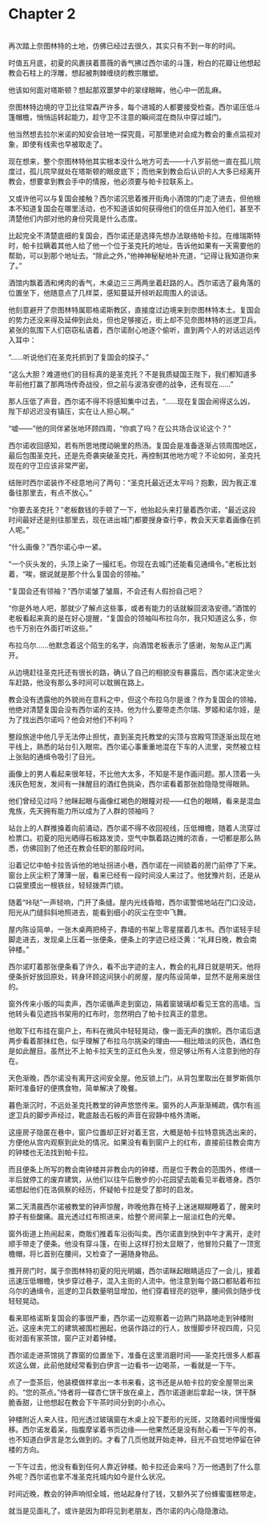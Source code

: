 # Chapter 2

<br>
再次踏上奈图林特的土地，仿佛已经过去很久，其实只有不到一年的时间。

时值五月底，初夏的风裹挟着蔷薇的香气拂过西尔诺的斗篷，粉白的花瓣让他想起教会石柱上的浮雕，想起被荆棘缠绕的教宗雕塑。

他该如何面对塔斯顿？想起那双噩梦中的翠绿眼眸，他心中一团乱麻。

奈图林特边境的守卫比往常森严许多，每个进城的人都要接受检查。西尔诺压低斗篷帽檐，悄悄运转起能力，趁守卫不注意的瞬间混在商队中穿过城门。

他当然想去拉尔米诺的知安会驻地一探究竟，可那里绝对会成为教会的重点监视对象，即使有线索也早被取走了。

现在想来，整个奈图林特他其实根本没什么地方可去——十八岁前他一直在孤儿院度过，孤儿院早就处在塔斯顿的眼皮底下；而他来到教会后认识的人大多已经离开教会，想要拿到教会手中的情报，他必须要与帕卡拉联系上。

又或许他可以与复国会接触？西尔诺沉思着推开街角小酒馆的门走了进去，但他根本不知道复国会在哪里活动，也不知道该如何获得他们的信任并加入他们，甚至不清楚他们内部对他的身份究竟是什么态度。

比起完全不清楚底细的复国会，西尔诺还是选择先想办法联络帕卡拉。在维瑞斯特时，帕卡拉瞒着其他人给了他一个位于圣克托的地址，告诉他如果有一天需要他的帮助，可以到那个地址去。“除此之外，”他神神秘秘地补充道，“记得让我知道你来了。”

酒馆内飘着酒和烤肉的香气，木桌边三三两两坐着赶路的人。西尔诺选了最角落的位置坐下，他随意点了几样菜，感知蔓延开倾听起周围人的谈话。

他刻意避开了奈图林特属耶格诺斯教区，直接度过边境来到奈图林特本土。复国会的势力还没来得及延伸到此处，但也足够接近，街上却不见奈图林特的巡逻卫兵。紧张的氛围下人们窃窃私语着，西尔诺耐心地逐个偷听，直到两个人的对话远远传入耳中：

“……听说他们在圣克托抓到了复国会的探子。”

“这么大胆？难道他们的目标真的是圣克托？不是我质疑国王陛下，我们都知道多年前他打赢了那两场传奇战役，但之前与波洛安德的战争，还有现在……”

那人压低了声音，西尔诺不得不将感知集中过去，“……现在复国会闹得这么凶，陛下却迟迟没有镇压，实在让人担心啊。”

“嘘——”他的同伴紧张地环顾四周，“你疯了吗？在公共场合议论这个？”

西尔诺收回感知，若有所思地搅动碗里的热汤。复国会是准备逐渐占领周围地区，最后包围圣克托，还是先奇袭突破圣克托，再控制其他地方呢？不论如何，圣克托现在的守卫应该非常严密。

结账时西尔诺装作不经意地问了两句：“圣克托最近还太平吗？抱歉，因为我正准备往那里去，有点不放心。”

“你要去圣克托？”老板数钱的手顿了一下，他抬起头来打量着西尔诺，“最近这段时间最好还是别往那里去，现在进出城门都要搜身查行李，教会天天拿着画像在抓人呢。”

“什么画像？”西尔诺心中一紧。

“一个灰头发的，头顶上染了一撮红毛。你现在去城门还能看见通缉令。”老板比划着，“唉，据说就是那个什么复国会的领袖。”

“复国会还有领袖？”西尔诺皱了皱眉，不会还有人假扮自己吧？

“你是外地人吧，那就少了解点这些事，或者有能力的话就躲回波洛安德。”酒馆的老板看起来真的是在好心提醒，“复国会的领袖叫布拉乌尔，我只知道这么多，你也千万别在外面打听这些。”

布拉乌尔……他默念着这个陌生的名字，向酒馆老板表示了感谢，匆匆从正门离开。

从边境赶往圣克托还有很长的路，确认了自己的相貌没有暴露后，西尔诺决定坐火车赶路，他没有那么多时间可以耽搁在路上。

教会没有透露他的外貌尚在意料之中，但这个布拉乌尔是谁？作为复国会的领袖，他绝对清楚复国会没有西尔诺的支持。他为什么要带走杰尔瑞、罗姬和诺尔娅，是为了找出西尔诺吗？他会对他们不利吗？

整段旅途中他几乎无法停止担忧，直到圣克托教堂的尖顶与宫殿穹顶逐渐出现在地平线上，熟悉的站台引入眼帘。西尔诺心事重重地混在下车的人流里，突然被立柱上张贴的通缉令吸引了目光。

画像上的男人看起来很年轻，不比他大太多，不知是不是作画问题。那人顶着一头浅灰色短发，发间有一抹醒目的酒红色挑染，西尔诺看着那张脸隐隐觉得眼熟。

他们曾经见过吗？他眯起眼与画像红褐色的眼瞳对视——红色的眼睛，看来是混血鬼族，先天拥有能力所以成为了人群的领袖吗？

站台上的人群推搡着向前涌动，西尔诺不得不收回视线，压低帽檐，随着人流穿过检票口。初夏的阳光晒得石板路发烫，空气中飘着路边摊的浓香，一切都是那么熟悉，仿佛回到了他还在教会任职的那段时间。

沿着记忆中帕卡拉告诉他的地址拐进小巷，西尔诺在一间锁着的房门前停了下来。窗台上灰尘积了薄薄一层，看来已经有一段时间没人来过了。他犹豫片刻，还是从口袋里摸出一根铁丝，轻轻拨弄门锁。

随着“咔哒”一声轻响，门开了条缝。屋内光线昏暗，西尔诺警惕地站在门口没动，阳光从门缝斜斜地照进去，能看到细小的灰尘在空中飞舞。

屋内陈设简单，一张木桌两把椅子，靠墙的书架上零星摆着几本书。西尔诺轻手轻脚走进去，发现桌上压着一张便条，便条上的字迹已经泛黄：“礼拜日晚，教会南钟楼。”

西尔诺盯着那张便条看了许久，看不出字迹的主人，教会的礼拜日就是明天。他将便条折好放回原处，转身环顾这间狭小的房屋，屋内陈设简单，显然不是用来居住的。

窗外传来小贩的叫卖声，西尔诺循声走到窗边，隔着窗玻璃却看见王宫的高墙。当他转头看见遮挡书架用的红布时，忽然明白了帕卡拉真正的意思。

他取下红布挂在窗户上，布料在微风中轻轻晃动，像一面无声的旗帜。西尔诺后退两步看着那抹红色，似乎理解了布拉乌尔挑染的理由——相比暗淡的灰色，酒红色是如此醒目。虽然比不上帕卡拉天生的正红色头发，但足够让所有人注意到他的存在。

天色渐晚，西尔诺没有离开这间安全屋。他反锁上门，从背包里取出在普罗斯佩尔斯时准备好的便携食物，简单解决了晚餐。

暮色渐沉时，不远处圣克托教堂的钟声悠悠传来。窗外的人声渐渐稀疏，偶尔有巡逻卫兵的脚步声经过，靴底敲击石板的声音在寂静中格外清晰。

这座房子隐匿在巷中，窗户位置却正好对着王宫，大概是帕卡拉特意挑选出来的，方便他从宫内观察到此处的情况。如果没有看到窗户上的红布，直接前往教会南方的钟楼也无法找到帕卡拉。

而且便条上所写的教会南钟楼并非教会内的钟楼，而是位于教会的范围外，修缮一半后就停工的废弃建筑，从他们以往午后散步的小花园望去能看见半截塔身。西尔诺想起他们在洛佩察的经历，怀疑帕卡拉是受了那时的启发。

第二天清晨西尔诺被教堂的钟声惊醒，昨晚他靠在椅子上迷迷糊糊睡着了，醒来时脖子有些酸痛。晨光透过红布照进来，给整个房间蒙上一层淡红色的光晕。

窗外街道上热闹起来，商贩们推着车沿街叫卖。西尔诺直到快到中午才离开，走时顺手带走了便条。他没有穿斗篷，在街上这样打扮太显眼了，他冒险只戴了一顶宽檐帽，将匕首别在腰间，又检查了一遍随身物品。

推开房门时，属于奈图林特初夏的阳光明媚，西尔诺眯起眼睛适应了一会儿，接着迅速压低帽檐，快步穿过巷子，混入主街的人流中。他注意到每个路口都贴着布拉乌尔的通缉令，巡逻的卫兵数量明显增加，他们穿着锃亮的铠甲，腰间佩剑随步伐轻轻晃动。

看来耶格诺斯复国会的事很严重，西尔诺一边观察着一边熟门熟路地走到钟楼附近。这座未完工的建筑被围栏圈起，他装作路过的行人，放慢脚步环视四周，只见街对面有家茶馆，窗户正对着钟楼。

西尔诺走进茶馆挑了靠窗的位置坐下，准备在这里消磨时间——圣克托很多人都喜欢这么做，此前他就经常看到白伊言一边看书一边喝茶，一看就是一下午。

点了一壶茶后，他装模做样拿出一本书来看，这书还是从帕卡拉的安全屋带出来的。“您的茶点。”侍者将一碟杏仁饼干放在桌上，西尔诺道谢后拿起一块，饼干酥脆香甜，让他想起在教会下午茶时间分到的小点心。

钟楼附近人来人往，阳光透过玻璃窗在木桌上投下菱形的光斑，又随着时间慢慢偏移。西尔诺发着呆，指腹摩挲着书页边缘——他果然还是没有耐心看一下午的书，也不知道白伊言是怎么做到的。才看了几页他就开始走神，目光不自觉地停留在钟楼的方向。

一下午过去，他没有看到任何人靠近钟楼。帕卡拉还会来吗？万一他遇到了什么意外呢？西尔诺也拿不准圣克托城内如今是什么状况。

时间近晚，教会的钟声响彻全城，他站起身付了钱，又额外买了份蜂蜜蛋糕带走。

就当是见面礼了。或许是因为即将见到老朋友，西尔诺的内心隐隐激动。
